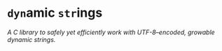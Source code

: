 # `dyn`amic `str`ings

_A C library to safely yet efficiently work with UTF-8–encoded, growable dynamic strings._
